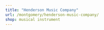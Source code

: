 ```yaml
---
title: "Henderson Music Company"
url: /montgomery/henderson-music-company/
shop: musical instrument
---
```

